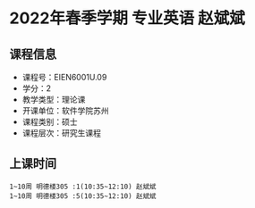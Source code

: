 # 2022年春季学期 专业英语 赵斌斌






## 课程信息

- 课程号：EIEN6001U.09
- 学分：2
- 教学类型：理论课
- 开课单位：软件学院苏州
- 课程类别：硕士
- 课程层次：研究生课程

## 上课时间

```
1~10周 明德楼305 :1(10:35~12:10) 赵斌斌
1~10周 明德楼305 :5(10:35~12:10) 赵斌斌
```

